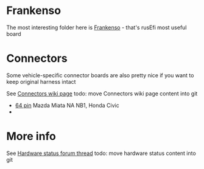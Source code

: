 
# Frankenso
The most interesting folder here is [Frankenso](frankenso/) - that's rusEfi most useful board

# Connectors
Some vehicle-specific connector boards are also pretty nice if you want to keep original harness intact

See [Connectors wiki page](http://rusefi.com/wiki/index.php?title=Hardware:OEM_connectors)
todo: move Connectors wiki page content into git

* [64 pin](176122-6-connector) Mazda Miata NA NB1, Honda Civic
*  


# More info

See [Hardware status forum thread](http://rusefi.com/forum/viewtopic.php?f=4&t=260)
todo: move hardware status content into git
